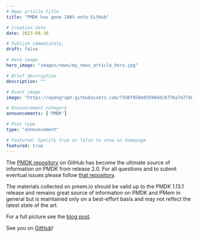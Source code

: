 ```yaml
---
# News article title
title: "PMDK has gone 100% onto GitHub"

# Creation date
date: 2023-08-30

# Publish immediately.
draft: false

# Hero image
hero_image: "images/news/my_news_article_hero.jpg"

# Brief description
description: ""

# Event image
image: "https://opengraph.githubassets.com/73d8f958e855904dc0776a7d77d0f0d3698a65b1/pmem/pmdk"

# Announcement category
announcements: ['PMDK']

# Post type
type: "announcement"

# Featured. Specify true or false to show on homepage
featured: true
---
```

 
The [PMDK repository](https://github.com/pmem/pmdk/) on GitHub has become the ultimate source of information on PMDK from release 2.0. For all questions and to submit eventual issues please follow [that repository](https://github.com/pmem/pmdk/issues).

The materials collected on pmem.io should be valid up to the PMDK 1.13.1 release and remains great source of information on PMDK and PMem in general but is maintained only on a best-effort basis and may not reflect the latest state of the art.

For a full picture see the [blog post](/blog/2022/11/update-on-pmdk-and-our-long-term-support-strategy/).

See you on [GitHub](https://github.com/pmem/pmdk/)!
